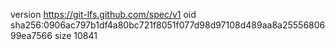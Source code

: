 version https://git-lfs.github.com/spec/v1
oid sha256:0906ac797b1df4a80bc721f8051f077d98d97108d489aa8a2555680699ea7566
size 10841
